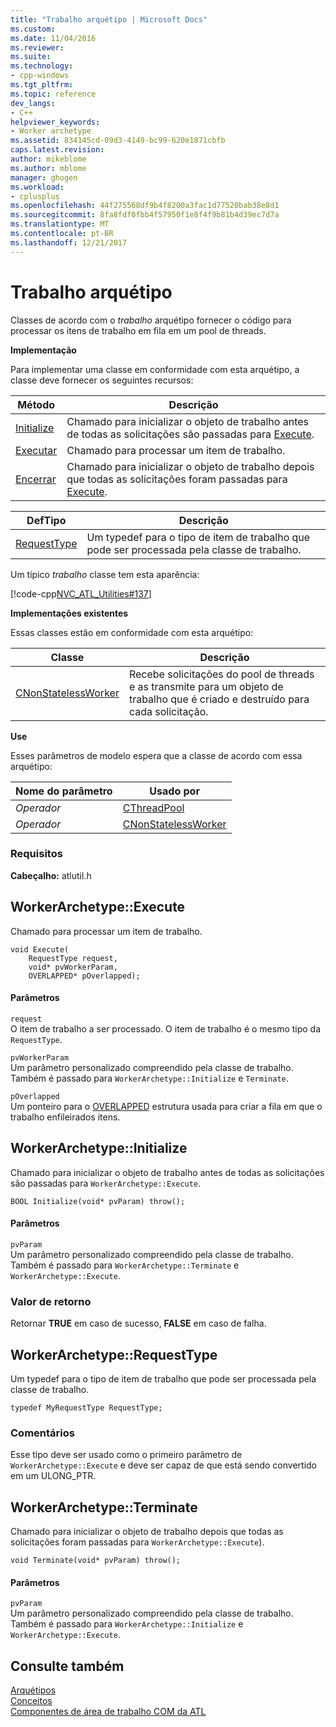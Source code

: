 ```yaml
---
title: "Trabalho arquétipo | Microsoft Docs"
ms.custom: 
ms.date: 11/04/2016
ms.reviewer: 
ms.suite: 
ms.technology:
- cpp-windows
ms.tgt_pltfrm: 
ms.topic: reference
dev_langs:
- C++
helpviewer_keywords:
- Worker archetype
ms.assetid: 834145cd-09d3-4149-bc99-620e1871cbfb
caps.latest.revision: 
author: mikeblome
ms.author: mblome
manager: ghogen
ms.workload:
- cplusplus
ms.openlocfilehash: 44f275568df9b4f8200a3fac1d77520bab38e8d1
ms.sourcegitcommit: 8fa8fdf0fbb4f57950f1e8f4f9b81b4d39ec7d7a
ms.translationtype: MT
ms.contentlocale: pt-BR
ms.lasthandoff: 12/21/2017
---
```

# <a name="worker-archetype"></a>Trabalho arquétipo
Classes de acordo com o *trabalho* arquétipo fornecer o código para processar os itens de trabalho em fila em um pool de threads.  
  
 **Implementação**  
  
 Para implementar uma classe em conformidade com esta arquétipo, a classe deve fornecer os seguintes recursos:  
  
|Método|Descrição|  
|------------|-----------------|  
|[Initialize](#initialize)|Chamado para inicializar o objeto de trabalho antes de todas as solicitações são passadas para [Execute](#execute).|  
|[Executar](#execute)|Chamado para processar um item de trabalho.|  
|[Encerrar](#terminate)|Chamado para inicializar o objeto de trabalho depois que todas as solicitações foram passadas para [Execute](#execute).|  
  
|DefTipo|Descrição|  
|-------------|-----------------|  
|[RequestType](#requesttype)|Um typedef para o tipo de item de trabalho que pode ser processada pela classe de trabalho.|  
  
 Um típico *trabalho* classe tem esta aparência:  
  
 [!code-cpp[NVC_ATL_Utilities#137](../../atl/codesnippet/cpp/worker-archetype_1.cpp)]  
  
 **Implementações existentes**  
  
 Essas classes estão em conformidade com esta arquétipo:  
  
|Classe|Descrição|  
|-----------|-----------------|  
|[CNonStatelessWorker](../../atl/reference/cnonstatelessworker-class.md)|Recebe solicitações do pool de threads e as transmite para um objeto de trabalho que é criado e destruído para cada solicitação.|  
  
 **Use**  
  
 Esses parâmetros de modelo espera que a classe de acordo com essa arquétipo:  
  
|Nome do parâmetro|Usado por|  
|--------------------|-------------|  
|*Operador*|[CThreadPool](../../atl/reference/cthreadpool-class.md)|  
|*Operador*|[CNonStatelessWorker](../../atl/reference/cnonstatelessworker-class.md)|  
  
### <a name="requirements"></a>Requisitos  
 **Cabeçalho:** atlutil.h  
  
## <a name="execute"></a>WorkerArchetype::Execute
Chamado para processar um item de trabalho.  
  
  
  
```  
void Execute(
    RequestType request,  
    void* pvWorkerParam,  
    OVERLAPPED* pOverlapped);
```  
  
#### <a name="parameters"></a>Parâmetros  
 `request`  
 O item de trabalho a ser processado. O item de trabalho é o mesmo tipo da `RequestType`.  
  
 `pvWorkerParam`  
 Um parâmetro personalizado compreendido pela classe de trabalho. Também é passado para `WorkerArchetype::Initialize` e `Terminate`.  
  
 `pOverlapped`  
 Um ponteiro para o [OVERLAPPED](http://msdn.microsoft.com/library/windows/desktop/ms684342) estrutura usada para criar a fila em que o trabalho enfileirados itens.  
  
## <a name="initialize"></a>WorkerArchetype::Initialize
Chamado para inicializar o objeto de trabalho antes de todas as solicitações são passadas para `WorkerArchetype::Execute`.  
```
BOOL Initialize(void* pvParam) throw();
```  
  
#### <a name="parameters"></a>Parâmetros  
 `pvParam`  
 Um parâmetro personalizado compreendido pela classe de trabalho. Também é passado para `WorkerArchetype::Terminate` e `WorkerArchetype::Execute`.  
  
### <a name="return-value"></a>Valor de retorno  
 Retornar **TRUE** em caso de sucesso, **FALSE** em caso de falha.  
  
## <a name="requesttype"></a>WorkerArchetype::RequestType
Um typedef para o tipo de item de trabalho que pode ser processada pela classe de trabalho.  
  
```  
typedef MyRequestType RequestType;    
```  
  
### <a name="remarks"></a>Comentários  
 Esse tipo deve ser usado como o primeiro parâmetro de `WorkerArchetype::Execute` e deve ser capaz de que está sendo convertido em um ULONG_PTR.  
  
## <a name="terminate"></a>WorkerArchetype::Terminate
Chamado para inicializar o objeto de trabalho depois que todas as solicitações foram passadas para `WorkerArchetype::Execute`).  
    
``` 
void Terminate(void* pvParam) throw();
```  
  
#### <a name="parameters"></a>Parâmetros  
 `pvParam`  
 Um parâmetro personalizado compreendido pela classe de trabalho. Também é passado para `WorkerArchetype::Initialize` e `WorkerArchetype::Execute`.  
  
## <a name="see-also"></a>Consulte também  
 [Arquétipos](../../atl/reference/atl-archetypes.md)   
 [Conceitos](../../atl/active-template-library-atl-concepts.md)   
 [Componentes de área de trabalho COM da ATL](../../atl/atl-com-desktop-components.md)



